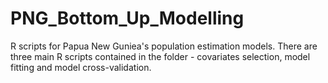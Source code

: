 # PNG_Bottom_Up_Modelling
R scripts for Papua New Guniea's population estimation models. There are three main R scripts contained in the folder - covariates selection, model fitting and model cross-validation. 
